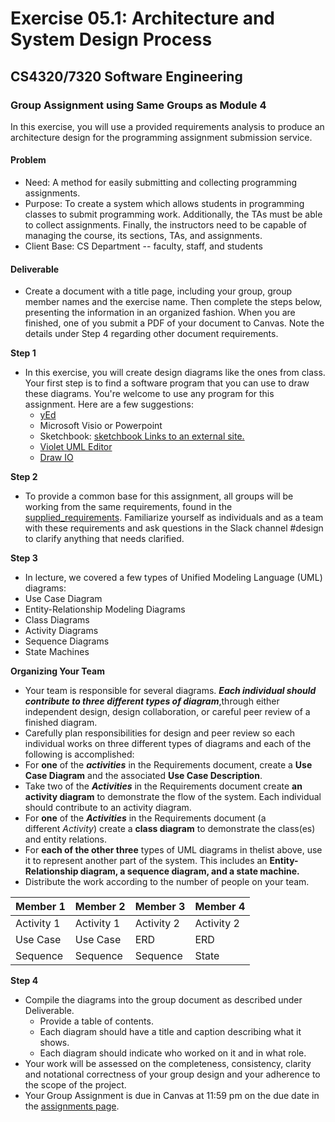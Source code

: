 # Exercise 05.1: Architecture and System Design Process
## CS4320/7320 Software Engineering

### **Group Assignment using Same Groups as Module 4**

In this exercise, you will use a provided requirements analysis to produce an architecture design for the programming assignment submission service.

#### Problem
-   Need: A method for easily submitting and collecting programming assignments.
-   Purpose: To create a system which allows students in programming classes to submit programming work. Additionally, the TAs must be able to collect assignments. Finally, the instructors need to be capable of managing the course, its sections, TAs, and assignments.
-   Client Base: CS Department -- faculty, staff, and students

#### Deliverable
- Create a document with a title page, including your group, group member names and the exercise name. Then complete the steps below, presenting the information in an organized fashion. When you are finished, one of you submit a PDF of your document to Canvas. Note the details under Step 4 regarding other document requirements.

**Step 1**
 - In this exercise, you will create design diagrams like the ones from class. Your first step is to find a software program that you can use to draw these diagrams. You're welcome to use any program for this assignment. Here are a few suggestions:
     - [yEd](http://www.yworks.com/products/yed)
     - Microsoft Visio or Powerpoint
     - Sketchbook: [sketchbook Links to an external site.](http://www.sketchbook.com/?locale=en)
     - [Violet UML Editor](http://alexdp.free.fr/violetumleditor/page.php)
     - [Draw IO](http://www.draw.io/)

**Step 2**
-   To provide a common base for this assignment, all groups will be
    working from the same requirements, found in the [supplied_requirements](./supplied_requirements.md).  Familiarize yourself as individuals and as a team with these requirements and ask questions in the Slack channel \#design to clarify anything that needs clarified.

**Step 3**
- In lecture, we covered a few types of Unified Modeling Language
    (UML) diagrams:
 - Use Case Diagram
 - Entity-Relationship Modeling Diagrams
 - Class Diagrams
 - Activity Diagrams
 - Sequence Diagrams
 - State Machines

__Organizing Your Team__
-   Your team is responsible for several diagrams. ***Each individual should contribute to three different types of diagram***,through either independent design, design collaboration, or careful peer review of a finished diagram.
 - Carefully plan responsibilities for design and peer review so
    each individual works on three different types of diagrams and
    each of the following is accomplished:
 - For **one** of the ***activities*** in the Requirements document, create a **Use Case Diagram** and the associated **Use Case Description**.
 - Take two of the ***Activities*** in the Requirements document create **an activity diagram** to demonstrate the flow of the system. Each individual should contribute to an activity diagram.
 - For **one** of the ***Activities*** in the Requirements document (a different *Activity*) create a **class diagram** to demonstrate the class(es) and entity relations.
 - For **each of the other three** types of UML diagrams in thelist above, use it to represent another part of the system. This includes an **Entity-Relationship diagram, a sequence diagram, and a state machine.**
 - Distribute the work according to the number of people on your team. 

| Member 1  | Member 2 | Member 3 |  Member 4 |
| ------------ | ------------ | ------------ | ------------ |
| Activity 1 |  Activity 1 | Activity 2 | Activity 2 |
| Use Case | Use Case | ERD |  ERD |
| Sequence | Sequence | Sequence | State |

**Step 4**
-   Compile the diagrams into the group document as described under Deliverable.
    -   Provide a table of contents.
    -   Each diagram should have a title and caption describing what it
        shows.
    -   Each diagram should indicate who worked on it and in what role.
-   Your work will be assessed on the completeness, consistency, clarity and notational correctness of your group design and your adherence to the scope of the project.
-   Your Group Assignment is due in Canvas at 11:59 pm on the due date in the [assignments page](../../references/assignments.md).

 

 

